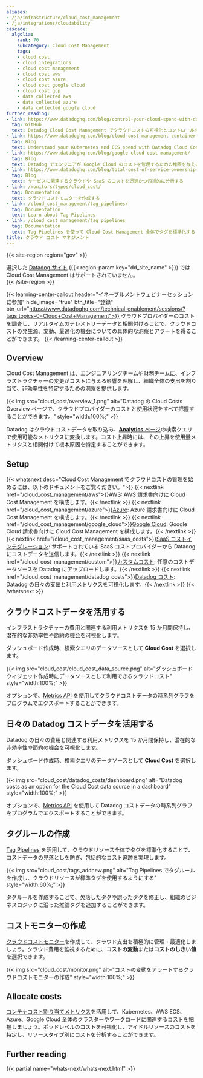 ```yaml
---
aliases:
- /ja/infrastructure/cloud_cost_management
- /ja/integrations/cloudability
cascade:
  algolia:
    rank: 70
    subcategory: Cloud Cost Management
    tags:
    - cloud cost
    - cloud integrations
    - cloud cost management
    - cloud cost aws
    - cloud cost azure
    - cloud cost google cloud
    - cloud cost gcp
    - data collected aws
    - data collected azure
    - data collected google cloud
further_reading:
- link: https://www.datadoghq.com/blog/control-your-cloud-spend-with-datadog-cloud-cost-management/
  tag: GitHub
  text: Datadog Cloud Cost Management でクラウドコストの可視化とコントロールを実現する
- link: https://www.datadoghq.com/blog/cloud-cost-management-container-support/
  tag: Blog
  text: Understand your Kubernetes and ECS spend with Datadog Cloud Cost Management
- link: https://www.datadoghq.com/blog/google-cloud-cost-management/
  tag: Blog
  text: Datadog でエンジニアが Google Cloud のコストを管理するための権限を与える
- link: https://www.datadoghq.com/blog/total-cost-of-service-ownership-ccm/
  tag: Blog
  text: サービスに関連するクラウドや SaaS のコストを迅速かつ包括的に分析する
- link: /monitors/types/cloud_cost/
  tag: Documentation
  text: クラウドコストモニターを作成する
- link: /cloud_cost_management/tag_pipelines/
  tag: Documentation
  text: Learn about Tag Pipelines
- link: /cloud_cost_management/tag_pipelines
  tag: Documentation
  text: Tag Pipelines を使って Cloud Cost Management 全体でタグを標準化する
title: クラウド コスト マネジメント
---
```


{{< site-region region="gov" >}}
<div class="alert alert-warning">選択した <a href="/getting_started/site">Datadog サイト</a> ({{< region-param key="dd_site_name" >}}) では Cloud Cost Management はサポートされていません。</div>
{{< /site-region >}}


{{< learning-center-callout header="イネーブルメントウェビナーセッションに参加" hide_image="true" btn_title="登録" btn_url="https://www.datadoghq.com/technical-enablement/sessions/?tags.topics-0=Cloud+Cost+Management">}}
クラウドプロバイダーのコストを調査し、リアルタイムのテレメトリーデータと相関付けることで、クラウドコストの発生源、変動、最適化の機会についての具体的な洞察とアラートを得ることができます。
{{< /learning-center-callout >}}

## Overview

Cloud Cost Management は、エンジニアリングチームや財務チームに、インフラストラクチャーの変更がコストに与える影響を理解し、組織全体の支出を割り当て、非効率性を特定するための洞察を提供します。

{{< img src="cloud_cost/overview_1.png" alt="Datadog の Cloud Costs Overview ページで、クラウドプロバイダーのコストと使用状況をすべて把握することができます。" style="width:100%;" >}}

Datadog はクラウドコストデータを取り込み、[**Analytics** ページ][1]の検索クエリで使用可能なメトリクスに変換します。コスト上昇時には、その上昇を使用量メトリクスと相関付けて根本原因を特定することができます。

## Setup

{{< whatsnext desc="Cloud Cost Management でクラウドコストの管理を始めるには、以下のドキュメントをご覧ください。">}} 
{{< nextlink href="/cloud_cost_management/aws">}}<u>AWS</u>: AWS 請求書向けに Cloud Cost Management を構成します。{{< /nextlink >}} 
{{< nextlink href="/cloud_cost_management/azure">}}<u>Azure</u>: Azure 請求書向けに Cloud Cost Management を構成します。{{< /nextlink >}} 
{{< nextlink href="/cloud_cost_management/google_cloud">}}<u>Google Cloud</u>: Google Cloud 請求書向けに Cloud Cost Management を構成します。{{< /nextlink >}} 
{{< nextlink href="/cloud_cost_management/saas_costs">}}<u>SaaS コストインテグレーション</u>: サポートされている SaaS コストプロバイダーから Datadog にコストデータを送信します。{{< /nextlink >}} 
{{< nextlink href="/cloud_cost_management/custom">}}<u>カスタムコスト</u>: 任意のコストデータソースを Datadog にアップロードします。{{< /nextlink >}} 
{{< nextlink href="/cloud_cost_management/datadog_costs">}}<u>Datadog コスト</u>: Datadog の日々の支出と利用メトリクスを可視化します。{{< /nextlink >}} 
{{< /whatsnext >}}

## クラウドコストデータを活用する

インフラストラクチャーの費用と関連する利用メトリクスを 15 か月間保持し、潜在的な非効率性や節約の機会を可視化します。

ダッシュボード作成時、検索クエリのデータソースとして **Cloud Cost** を選択します。

{{< img src="cloud_cost/cloud_cost_data_source.png" alt="ダッシュボードウィジェット作成時にデータソースとして利用できるクラウドコスト" style="width:100%;" >}}

オプションで、[Metrics API][2] を使用してクラウドコストデータの時系列グラフをプログラムでエクスポートすることができます。

## 日々の Datadog コストデータを活用する

Datadog の日々の費用と関連する利用メトリクスを 15 か月間保持し、潜在的な非効率性や節約の機会を可視化します。

ダッシュボード作成時、検索クエリのデータソースとして **Cloud Cost** を選択します。

{{< img src="cloud_cost/datadog_costs/dashboard.png" alt="Datadog costs as an option for the Cloud Cost data source in a dashboard" style="width:100%;" >}} 

オプションで、[Metrics API][2] を使用して Datadog コストデータの時系列グラフをプログラムでエクスポートすることができます。

## タグルールの作成

[Tag Pipelines][5] を活用して、クラウドリソース全体でタグを標準化することで、コストデータの見落としを防ぎ、包括的なコスト追跡を実現します。

{{< img src="cloud_cost/tags_addnew.png" alt="Tag Pipelines でタグルールを作成し、クラウドリソースが標準タグを使用するようにする" style="width:60%;" >}}

タグルールを作成することで、欠落したタグや誤ったタグを修正し、組織のビジネスロジックに沿った推論タグを追加することができます。

## コストモニターの作成

[クラウドコストモニター][3]を作成して、クラウド支出を積極的に管理・最適化しましょう。クラウド費用を監視するために、**コストの変動**または**コストのしきい値**を選択できます。

{{< img src="cloud_cost/monitor.png" alt="コストの変動をアラートするクラウドコストモニターの作成" style="width:100%;" >}}

## Allocate costs

[コンテナコスト割り当てメトリクス][4]を活用して、Kubernetes、AWS ECS、Azure、Google Cloud 全体のクラスターやワークロードに関連するコストを把握しましょう。ポッドレベルのコストを可視化し、アイドルリソースのコストを特定し、リソースタイプ別にコストを分析することができます。

## Further reading

{{< partial name="whats-next/whats-next.html" >}}

[1]: https://app.datadoghq.com/cost/analytics
[2]: /ja/api/latest/metrics/#query-timeseries-data-across-multiple-products
[3]: /ja/monitors/types/cloud_cost/
[4]: /ja/cloud_cost_management/container_cost_allocation
[5]: /ja/cloud_cost_management/tag_pipelines